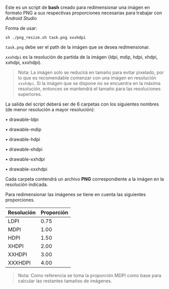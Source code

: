 Este es un script de **bash** creado para redimensionar una imágen en formato PNG a sus respectivas proporciones necesarias para trabajar con *Android Studio*

Forma de usar:

    sh ./png_resize.sh task.png xxxhdpi

`task.png` debe ser el path de la imágen que se desea redimensionar.

`xxxhdpi` es la resolución de partida de la imágen (ldpi, mdip, hdpi, xhdpi, xxhdpi, xxxhdpi).

> Nota:
> La imágen solo se reducirá en tamaño para evitar pixelado, por lo que es recomendable comenzar con una imágen en resolución `xxxhdpi`. Si la imágen que se dispone no se encuentra en la máxima resolución, entonces se mantendrá el tamaño para las resoluciones superiores.

La salida del script deberá ser de 6 carpetas con los siguientes nombres (de menor resolución a mayor resolución):

•	drawable-ldpi

•	drawable-mdip

•	drawable-hdpi

•	drawable-xhdpi

•	drawable-xxhdpi

•	drawable-xxxhdpi

Cada carpeta contendrá un archivo **PNG** correspondiente a la imágen en la resolución indicada.

Para redimensionar las imágenes se tiene en cuenta las siguientes proporciones.

| Resolución| Proporción|
|-----------|-----------|
| LDPI      | 0.75      |
| MDPI      | 1.00      |
| HDPI      | 1.50      |
| XHDPI     | 2.00      |
| XXHDPI    | 3.00      |
| XXXHDPI   | 4.00      |

> Nota:
> Como referencia se toma la proporción MDPI como base para calcular las restantes tamaños de imágenes.

